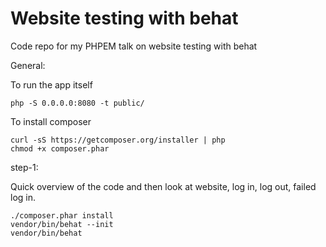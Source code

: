 Website testing with behat
==========================

Code repo for my PHPEM talk on website testing with behat

General:

To run the app itself

```
php -S 0.0.0.0:8080 -t public/
```

To install composer

```
curl -sS https://getcomposer.org/installer | php
chmod +x composer.phar
```

step-1:

Quick overview of the code and then look at website, log in, log out, failed log in.


```
./composer.phar install
vendor/bin/behat --init
vendor/bin/behat
```
